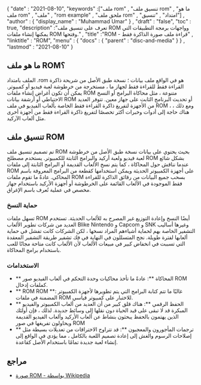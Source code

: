 {
  "date" : "2021-08-10",
  "keywords" :["ملف rom" , "تنسيق ملف rom" , "ما هو ملف rom" , "ملف" , "rom example" , "ملحق ملف rom" , "امتداد" , "تنسيق"] ,
  "author" : {
    "display_name" : "Muhammad Umar"
} ,
  "draft" : "false",
   "toc" : true,
  "description" :"تعرف على تنسيق ملف ROM وواجهات برمجة التطبيقات التي يمكنها إنشاء ملفات ROM وفتحها." ,
  "title" :"ROM - قراءة ملف صورة الذاكرة فقط" ,
  "linktitle" : "ROM",
  "menu" : {
    "docs" : {
      "parent" : "disc-and-media"
}
} ,
  "lastmod" : "2021-08-10"
}

## ما هو ملف ROM؟
الملف بامتداد .rom هو في الواقع ملف بيانات ؛ نسخة طبق الأصل من شريحة ذاكرة القراءة فقط للقراءة فقط لجهاز ما ، مستخرجة من خرطوشة لعبة فيديو أو كمبيوتر. يمكن أن تكون أغراض إنشاء ملفات ROM متنوعة ، مثل محاكاة البرامج أو النسخ الاحتياطي أو أرشفة بيانات ROM أو تحديث البرنامج الثابت على جهاز معين. تتوفر العديد من الأجهزة لتفريغ ذاكرة القراءة فقط الخاصة بألعاب الفيديو في ملف ROM ، ومع ذلك ، هناك حاجة إلى أدوات وخبرات أكثر تخصصًا لتفريغ ذاكرة القراءة فقط من أجهزة أخرى مثل ألعاب الآركيد.

## تنسيق ملف ROM
تم تصميم تنسيق ملف ROM بحيث يحتوي على بيانات نسخة طبق الأصل من خرطوشة لعبة فيديو ولعبة أركيد والبرامج الثابتة للكمبيوتر. يستخدم مصطلح ROM بشكل شائع عندما نناقش حول المحاكاة ، كما يتم نسخ الألعاب القديمة أو البرامج الثابتة إلى ملفات ROM على أجهزة الكمبيوتر الحديثة ويمكن استخدامها كقطعة من البرامج المعروفة باسم المحاكي. عادةً ما تقوم ملفات ROM بسحب جميع البيانات من رقائق الذاكرة للقراءة فقط الموجودة في الألعاب القائمة على الخرطوشة أو أجهزة الأركيد باستخدام جهاز مخصص في عملية تُعرف باسم الإغراق.
### حماية النسخ
تسهل ملفات ROM أيضًا النسخ وإعادة التوزيع غير المصرح به للألعاب الحديثة. تستخدم العديد من شركات تطوير الألعاب Blike Nintendo و Capcom و SNK وغيرها أساليب التشفير الخاصة بهم لحماية أشياءهم المراد نسخها ، لكن الشركات كانت تفشل في حماية ألعابها لفترة طويلة. نجح المتسللون في النهاية في فك تشفير طريقة التشفير المعقدة التي تسببت في انخفاض كبير في مبيعات الألعاب لأن الألعاب كانت متاحة مجانًا للعب باستخدام برامج المحاكاة.
### الاستخدامات
- ** المحاكاة **: عادةً ما تأخذ محاكيات وحدة التحكم في ألعاب الفيديو صور ROM كملفات إدخال.
- ** ROM ROM **: غالبًا ما تتم كتابة البرامج التي يتم تطويرها لأجهزة الكمبيوتر المضمنة في ملفات ROM للاختبار على كمبيوتر قياسي.
- ** الحفظ الرقمي **: هناك قلق كبير من أن العديد من ألعاب الكمبيوتر والفيديو المبكرة قد لا تبقى على قيد الحياة دون نقلها إلى وسائط جديدة. لذلك ، فإن أولئك الذين يهتمون بالحفظ يبحثون بنشاط عن ألعاب الأركيد وألعاب الفيديو القديمة ويحاولون تفريغها في صور ROM
- ** ترجمات المأجورون والمعجبون **: قد تتراوح الاختراقات من تعديلات بسيطة مثل إصلاحات الرسوم والغش إلى إعادة تصميم اللعبة بالكامل ، مما يؤدي في الواقع إلى إنشاء لعبة جديدة تمامًا باستخدام الأصل كقاعدة.



## مراجع

* [صورة ROM - بواسطة Wikipedia](https://en.wikipedia.org/wiki/ROM_image)


